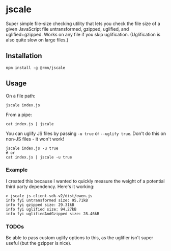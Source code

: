 # jscale

Super simple file-size checking utility that lets you check the file size of a given JavaScript file untransformed, gzipped, uglified, and uglified+gzipped. Works on any file if you skip uglification. (Uglification is also quite slow on large files.)

## Installation

```
npm install -g @rmn/jscale
```

## Usage

On a file path:

```
jscale index.js
```

From a pipe:

```
cat index.js | jscale
```

You can uglify JS files by passing `-u true` or `--uglify true`. Don't do this on non-JS files - it won't work!

```
jscale index.js -u true
# or
cat index.js | jscale -u true
```

### Example

I created this because I wanted to quickly measure the weight of a potential third party dependency. Here's it working:

```
> jscale js-client-sdk-v2/dist/owen.js
info fyi untransformed size: 95.71kB
info fyi gzipped size: 29.31kB
info fyi uglified size: 94.27kB
info fyi uglifiedAndGzipped size: 28.46kB
```

### TODOs

Be able to pass custom uglify options to this, as the uglifier isn't super useful (but the gzipper is nice).
